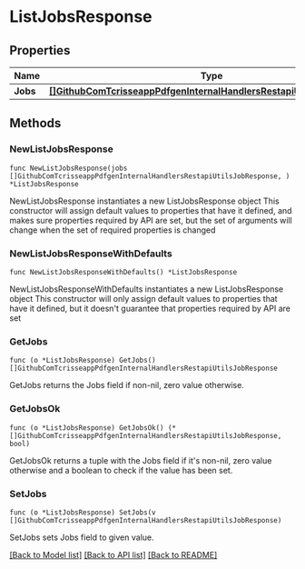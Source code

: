 # ListJobsResponse

## Properties

Name | Type | Description | Notes
------------ | ------------- | ------------- | -------------
**Jobs** | [**[]GithubComTcrisseappPdfgenInternalHandlersRestapiUtilsJobResponse**](GithubComTcrisseappPdfgenInternalHandlersRestapiUtilsJobResponse.md) |  | 

## Methods

### NewListJobsResponse

`func NewListJobsResponse(jobs []GithubComTcrisseappPdfgenInternalHandlersRestapiUtilsJobResponse, ) *ListJobsResponse`

NewListJobsResponse instantiates a new ListJobsResponse object
This constructor will assign default values to properties that have it defined,
and makes sure properties required by API are set, but the set of arguments
will change when the set of required properties is changed

### NewListJobsResponseWithDefaults

`func NewListJobsResponseWithDefaults() *ListJobsResponse`

NewListJobsResponseWithDefaults instantiates a new ListJobsResponse object
This constructor will only assign default values to properties that have it defined,
but it doesn't guarantee that properties required by API are set

### GetJobs

`func (o *ListJobsResponse) GetJobs() []GithubComTcrisseappPdfgenInternalHandlersRestapiUtilsJobResponse`

GetJobs returns the Jobs field if non-nil, zero value otherwise.

### GetJobsOk

`func (o *ListJobsResponse) GetJobsOk() (*[]GithubComTcrisseappPdfgenInternalHandlersRestapiUtilsJobResponse, bool)`

GetJobsOk returns a tuple with the Jobs field if it's non-nil, zero value otherwise
and a boolean to check if the value has been set.

### SetJobs

`func (o *ListJobsResponse) SetJobs(v []GithubComTcrisseappPdfgenInternalHandlersRestapiUtilsJobResponse)`

SetJobs sets Jobs field to given value.



[[Back to Model list]](../README.md#documentation-for-models) [[Back to API list]](../README.md#documentation-for-api-endpoints) [[Back to README]](../README.md)



